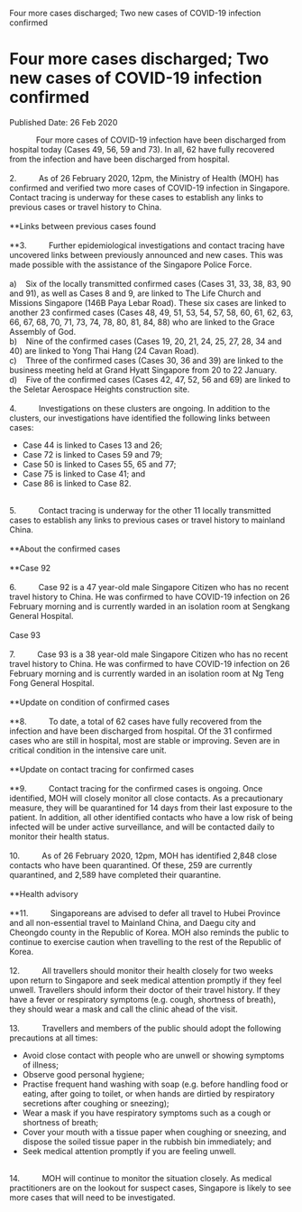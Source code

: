 Four more cases discharged; Two new cases of COVID-19 infection
confirmed

Four more cases discharged; Two new cases of COVID-19 infection confirmed
=========================================================================

Published Date: 26 Feb 2020

            Four more cases of COVID-19 infection have been discharged
from hospital today (Cases 49, 56, 59 and 73). In all, 62 have fully
recovered from the infection and have been discharged from hospital.\
\
2.          As of 26 February 2020, 12pm, the Ministry of Health (MOH)
has confirmed and verified two more cases of COVID-19 infection in
Singapore. Contact tracing is underway for these cases to establish any
links to previous cases or travel history to China.\
\
**Links between previous cases found\
\
**3.          Further epidemiological investigations and contact tracing
have uncovered links between previously announced and new cases. This
was made possible with the assistance of the Singapore Police Force.\
\
a)    Six of the locally transmitted confirmed cases (Cases 31, 33, 38,
83, 90 and 91), as well as Cases 8 and 9, are linked to The Life Church
and Missions Singapore (146B Paya Lebar Road). These six cases are
linked to another 23 confirmed cases (Cases 48, 49, 51, 53, 54, 57, 58,
60, 61, 62, 63, 66, 67, 68, 70, 71, 73, 74, 78, 80, 81, 84, 88) who are
linked to the Grace Assembly of God.\
b)    Nine of the confirmed cases (Cases 19, 20, 21, 24, 25, 27, 28, 34
and 40) are linked to Yong Thai Hang (24 Cavan Road).\
c)    Three of the confirmed cases (Cases 30, 36 and 39) are linked to
the business meeting held at Grand Hyatt Singapore from 20 to 22
January.\
d)    Five of the confirmed cases (Cases 42, 47, 52, 56 and 69) are
linked to the Seletar Aerospace Heights construction site.\
\
4.          Investigations on these clusters are ongoing. In addition to
the clusters, our investigations have identified the following links
between cases:

-   Case 44 is linked to Cases 13 and 26;
-   Case 72 is linked to Cases 59 and 79;
-   Case 50 is linked to Cases 55, 65 and 77;
-   Case 75 is linked to Case 41; and
-   Case 86 is linked to Case 82.

\
5.          Contact tracing is underway for the other 11 locally
transmitted cases to establish any links to previous cases or travel
history to mainland China.\
\
**About the confirmed cases\
\
**Case 92\
\
6.          Case 92 is a 47 year-old male Singapore Citizen who has no
recent travel history to China. He was confirmed to have COVID-19
infection on 26 February morning and is currently warded in an isolation
room at Sengkang General Hospital.\
\
Case 93\
\
7.          Case 93 is a 38 year-old male Singapore Citizen who has no
recent travel history to China. He was confirmed to have COVID-19
infection on 26 February morning and is currently warded in an isolation
room at Ng Teng Fong General Hospital.\
\
**Update on condition of confirmed cases\
\
**8.          To date, a total of 62 cases have fully recovered from the
infection and have been discharged from hospital. Of the 31 confirmed
cases who are still in hospital, most are stable or improving. Seven are
in critical condition in the intensive care unit.\
\
**Update on contact tracing for confirmed cases\
\
**9.          Contact tracing for the confirmed cases is ongoing. Once
identified, MOH will closely monitor all close contacts. As a
precautionary measure, they will be quarantined for 14 days from their
last exposure to the patient. In addition, all other identified contacts
who have a low risk of being infected will be under active surveillance,
and will be contacted daily to monitor their health status.\
\
10.          As of 26 February 2020, 12pm, MOH has identified 2,848
close contacts who have been quarantined. Of these, 259 are currently
quarantined, and 2,589 have completed their quarantine.\
\
**Health advisory\
\
**11.          Singaporeans are advised to defer all travel to Hubei
Province and all non-essential travel to Mainland China, and Daegu city
and Cheongdo county in the Republic of Korea. MOH also reminds the
public to continue to exercise caution when travelling to the rest of
the Republic of Korea.\
\
12.          All travellers should monitor their health closely for two
weeks upon return to Singapore and seek medical attention promptly if
they feel unwell. Travellers should inform their doctor of their travel
history. If they have a fever or respiratory symptoms (e.g. cough,
shortness of breath), they should wear a mask and call the clinic ahead
of the visit.\
\
13.          Travellers and members of the public should adopt the
following precautions at all times:

-   Avoid close contact with people who are unwell or showing symptoms
    of illness;
-   Observe good personal hygiene;
-   Practise frequent hand washing with soap (e.g. before handling food
    or eating, after going to toilet, or when hands are dirtied by
    respiratory secretions after coughing or sneezing);
-   Wear a mask if you have respiratory symptoms such as a cough or
    shortness of breath;
-   Cover your mouth with a tissue paper when coughing or sneezing, and
    dispose the soiled tissue paper in the rubbish bin immediately; and
-   Seek medical attention promptly if you are feeling unwell.

\
14.          MOH will continue to monitor the situation closely. As
medical practitioners are on the lookout for suspect cases, Singapore is
likely to see more cases that will need to be investigated.
